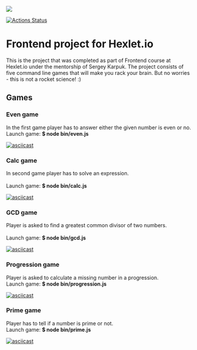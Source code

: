
<a href="https://codeclimate.com/github/notimetoanalyse/frontend-project-lvl1"><img src="https://api.codeclimate.com/v1/badges/a99a88d28ad37a79dbf6/maintainability" /></a>

[![Actions Status](https://github.com/notimetoanalyse/frontend-project-lvl1/workflows/Node.js%20CI/badge.svg)](https://github.com/notimetoanalyse/frontend-project-lvl1/actions?query=workflow%3A"Node.js+CI")

# Frontend project for Hexlet.io

This is the project that was completed as part of Frontend course at Hexlet.io under the mentorship of Sergey Karpuk. The project consists of five command line games that will make you rack your brain. But no worries - this is not a rocket science! :)
<br>


## Games

### Even game

In the first game player has to answer either the given number is even or no.
Launch game: **$ node bin/even.js**

[![asciicast](https://asciinema.org/a/Mn5SgUL21kWDv7iX96mp4f29s.svg)](https://asciinema.org/a/Mn5SgUL21kWDv7iX96mp4f29s)


### Calc game

In second game player has to solve an expression. <br><br>
Launch game: **$ node bin/calc.js**

[![asciicast](https://asciinema.org/a/xrtjfE3X2XNs2qiSgD8yDFigx.svg)](https://asciinema.org/a/xrtjfE3X2XNs2qiSgD8yDFigx)


### GCD game

Player is asked to find a greatest common divisor of two numbers. <br><br>
Launch game: **$ node bin/gcd.js**

[![asciicast](https://asciinema.org/a/jvc8yDv7HgJQZU5Olsjpmd9eB.svg)](https://asciinema.org/a/jvc8yDv7HgJQZU5Olsjpmd9eB)


### Progression game

Player is asked to calculate a missing number in a progression. <br>
Launch game: **$ node bin/progression.js**

[![asciicast](https://asciinema.org/a/TBOM2ctOkYGbVF3j0MjplFerI.svg)](https://asciinema.org/a/TBOM2ctOkYGbVF3j0MjplFerI)


### Prime game


Player has to tell if a number is prime or not. <br>
Launch game: **$ node bin/prime.js**

[![asciicast](https://asciinema.org/a/IP19TujHl9JluBs2Iga94utVr.svg)](https://asciinema.org/a/IP19TujHl9JluBs2Iga94utVr)
